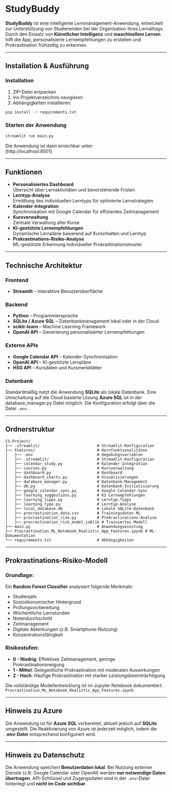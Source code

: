 # StudyBuddy

**StudyBuddy** ist eine intelligente Lernmanagement-Anwendung, entwickelt zur Unterstützung von Studierenden bei der Organisation ihres Lernalltags. Durch den Einsatz von **Künstlicher Intelligenz** und **maschinellem Lernen** hilft die App, personalisierte Lernempfehlungen zu erstellen und Prokrastination frühzeitig zu erkennen.

---

## Installation & Ausführung

### Installation
1. ZIP-Datei entpacken
2. Ins Projektverzeichnis navigieren
3. Abhängigkeiten installieren:
```bash
pip install -r requirements.txt
```

### Starten der Anwendung
```bash
streamlit run main.py
```
Die Anwendung ist dann erreichbar unter:  
[http://localhost:8501]

---

## Funktionen

- **Personalisiertes Dashboard**  
  Übersicht über Lernaktivitäten und bevorstehende Fristen
- **Lerntyp-Analyse**  
  Ermittlung des individuellen Lerntyps für optimierte Lernstrategien
- **Kalender-Integration**  
  Synchronisation mit Google Calendar für effizientes Zeitmanagement
- **Kursverwaltung**  
  Zentrale Verwaltung aller Kurse
- **KI-gestützte Lernempfehlungen**  
  Dynamische Lernpläne basierend auf Kursinhalten und Lerntyp
- **Prokrastinations-Risiko-Analyse**  
  ML-gestützte Erkennung individueller Prokrastinationsmuster

---

## Technische Architektur

### Frontend
- **Streamlit** – Interaktive Benutzeroberfläche

### Backend
- **Python** – Programmiersprache
- **SQLite / Azure SQL** – Datenbankmanagement lokal oder in der Cloud
- **scikit-learn** – Machine Learning Framework
- **OpenAI API** – Generierung personalisierter Lernempfehlungen

### Externe APIs
- **Google Calendar API** – Kalender-Synchronisation
- **OpenAI API** – KI-gestützte Lernpläne
- **HSG API** – Kursdaten und Kursmerkblätter

### Datenbank
Standardmäßig nutzt die Anwendung **SQLite** als lokale Datenbank. Eine Umschaltung auf die Cloud basierte Lösung **Azure SQL** ist in der database_manager.py Datei möglich. Die Konfiguration erfolgt über die Datei `.env`.

---

## Ordnerstruktur

```
CS-Project/
├── .streamlit/                         # Streamlit-Konfiguration
├── Features/                           # Kernfunktionalitäten
│   ├── .env                            # Umgebungsvariablen
│   ├── .streamlit/                     # Streamlit-Konfiguration
│   ├── calendar_study.py               # Kalender-Integration
│   ├── courses.py                      # Kursverwaltung
│   ├── dashboard.py                    # Dashboard
│   ├── dashboard_charts.py             # Visualisierungen
│   ├── database_manager.py             # Datenbank-Management
│   ├── db.py                           # Datenbank-Initialisierung
│   ├── google_calendar_sync.py         # Google Calendar-Sync
│   ├── learning_suggestions.py         # KI-Lernempfehlungen
│   ├── learning_tipps.py               # Lerntyp-Tipps
│   ├── learning_type.py                # Lerntyp-Analyse
│   ├── local_database.db               # Lokale SQLite-Datenbank
│   ├── procrastination_data.csv        # Trainingsdaten ML
│   ├── procrastination_risk.py         # Prokrastinations-Analyse
│   ├── procrastination_risk_model.joblib # Trainiertes Modell
├── main.py                             # Anwendungseinstieg
├── Procrastination_ML_Notebook_Realistic_App_Features.ipynb # ML-Dokumentation
└── requirements.txt                    # Abhängigkeiten
```

---

## Prokrastinations-Risiko-Modell

### Grundlage:
Ein **Random Forest Classifier** analysiert folgende Merkmale:
- Studienjahr
- Sozioökonomischer Hintergrund
- Prüfungsvorbereitung
- Wöchentliche Lernstunden
- Notendurchschnitt
- Zeitmanagement
- Digitale Ablenkungen (z.B. Smartphone-Nutzung)
- Konzentrationsfähigkeit

### Risikostufen:
- **0 - Niedrig**: Effektives Zeitmanagement, geringe Prokrastinationsneigung
- **1 - Mittel**: Gelegentliche Prokrastination mit moderaten Auswirkungen
- **2 - Hoch**: Häufige Prokrastination mit starker Leistungsbeeinträchtigung

Die vollständige Modellentwicklung ist im Jupyter Notebook dokumentiert:  
`Procrastination_ML_Notebook_Realistic_App_Features.ipynb`

---

## Hinweis zu Azure

Die Anwendung ist für **Azure SQL** vorbereitet, aktuell jedoch auf **SQLite** umgestellt. Die Reaktivierung von Azure ist jederzeit möglich, indem die **.env-Datei** entsprechend konfiguriert wird.

---

## Hinweis zu Datenschutz

Die Anwendung speichert **Benutzerdaten lokal**. Bei Nutzung externer Dienste (z.B. Google Calendar oder OpenAI) werden **nur notwendige Daten übertragen**. API-Schlüssel und Zugangsdaten sind in der `.env`-Datei hinterlegt und **nicht im Code sichtbar**.
